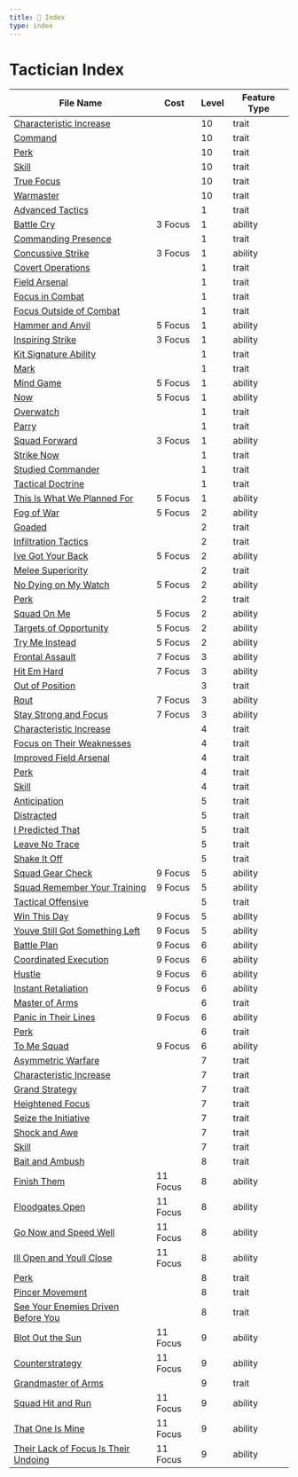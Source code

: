 ```yaml
---
title: 📑 Index
type: index
---
```


# Tactician Index

| File Name                                                                                                        | Cost     | Level | Feature Type |
| ---------------------------------------------------------------------------------------------------------------- | -------- | ----- | ------------ |
| [Characteristic Increase](../10th-Level%20Features/Characteristic%20Increase)                                    |          | 10    | trait        |
| [Command](../10th-Level%20Features/Command)                                                                      |          | 10    | trait        |
| [Perk](../10th-Level%20Features/Perk)                                                                            |          | 10    | trait        |
| [Skill](../10th-Level%20Features/Skill)                                                                          |          | 10    | trait        |
| [True Focus](../10th-Level%20Features/True%20Focus)                                                              |          | 10    | trait        |
| [Warmaster](../10th-Level%20Features/Warmaster)                                                                  |          | 10    | trait        |
| [Advanced Tactics](../1st-Level%20Features/Advanced%20Tactics)                                                   |          | 1     | trait        |
| [Battle Cry](../1st-Level%20Features/Battle%20Cry)                                                               | 3 Focus  | 1     | ability      |
| [Commanding Presence](../1st-Level%20Features/Commanding%20Presence)                                             |          | 1     | trait        |
| [Concussive Strike](../1st-Level%20Features/Concussive%20Strike)                                                 | 3 Focus  | 1     | ability      |
| [Covert Operations](../1st-Level%20Features/Covert%20Operations)                                                 |          | 1     | trait        |
| [Field Arsenal](../1st-Level%20Features/Field%20Arsenal)                                                         |          | 1     | trait        |
| [Focus in Combat](../1st-Level%20Features/Focus%20in%20Combat)                                                   |          | 1     | trait        |
| [Focus Outside of Combat](../1st-Level%20Features/Focus%20Outside%20of%20Combat)                                 |          | 1     | trait        |
| [Hammer and Anvil](../1st-Level%20Features/Hammer%20and%20Anvil)                                                 | 5 Focus  | 1     | ability      |
| [Inspiring Strike](../1st-Level%20Features/Inspiring%20Strike)                                                   | 3 Focus  | 1     | ability      |
| [Kit Signature Ability](../1st-Level%20Features/Kit%20Signature%20Ability)                                       |          | 1     | trait        |
| [Mark](../1st-Level%20Features/Mark)                                                                             |          | 1     | trait        |
| [Mind Game](../1st-Level%20Features/Mind%20Game)                                                                 | 5 Focus  | 1     | ability      |
| [Now](../1st-Level%20Features/Now)                                                                               | 5 Focus  | 1     | ability      |
| [Overwatch](../1st-Level%20Features/Overwatch)                                                                   |          | 1     | trait        |
| [Parry](../1st-Level%20Features/Parry)                                                                           |          | 1     | trait        |
| [Squad Forward](../1st-Level%20Features/Squad%20Forward)                                                         | 3 Focus  | 1     | ability      |
| [Strike Now](../1st-Level%20Features/Strike%20Now)                                                               |          | 1     | trait        |
| [Studied Commander](../1st-Level%20Features/Studied%20Commander)                                                 |          | 1     | trait        |
| [Tactical Doctrine](../1st-Level%20Features/Tactical%20Doctrine)                                                 |          | 1     | trait        |
| [This Is What We Planned For](../1st-Level%20Features/This%20Is%20What%20We%20Planned%20For)                     | 5 Focus  | 1     | ability      |
| [Fog of War](../2nd-Level%20Features/Fog%20of%20War)                                                             | 5 Focus  | 2     | ability      |
| [Goaded](../2nd-Level%20Features/Goaded)                                                                         |          | 2     | trait        |
| [Infiltration Tactics](../2nd-Level%20Features/Infiltration%20Tactics)                                           |          | 2     | trait        |
| [Ive Got Your Back](../2nd-Level%20Features/Ive%20Got%20Your%20Back)                                             | 5 Focus  | 2     | ability      |
| [Melee Superiority](../2nd-Level%20Features/Melee%20Superiority)                                                 |          | 2     | trait        |
| [No Dying on My Watch](../2nd-Level%20Features/No%20Dying%20on%20My%20Watch)                                     | 5 Focus  | 2     | ability      |
| [Perk](../2nd-Level%20Features/Perk)                                                                             |          | 2     | trait        |
| [Squad On Me](../2nd-Level%20Features/Squad%20On%20Me)                                                           | 5 Focus  | 2     | ability      |
| [Targets of Opportunity](../2nd-Level%20Features/Targets%20of%20Opportunity)                                     | 5 Focus  | 2     | ability      |
| [Try Me Instead](../2nd-Level%20Features/Try%20Me%20Instead)                                                     | 5 Focus  | 2     | ability      |
| [Frontal Assault](../3rd-Level%20Features/Frontal%20Assault)                                                     | 7 Focus  | 3     | ability      |
| [Hit Em Hard](../3rd-Level%20Features/Hit%20Em%20Hard)                                                           | 7 Focus  | 3     | ability      |
| [Out of Position](../3rd-Level%20Features/Out%20of%20Position)                                                   |          | 3     | trait        |
| [Rout](../3rd-Level%20Features/Rout)                                                                             | 7 Focus  | 3     | ability      |
| [Stay Strong and Focus](../3rd-Level%20Features/Stay%20Strong%20and%20Focus)                                     | 7 Focus  | 3     | ability      |
| [Characteristic Increase](../4th-Level%20Features/Characteristic%20Increase)                                     |          | 4     | trait        |
| [Focus on Their Weaknesses](../4th-Level%20Features/Focus%20on%20Their%20Weaknesses)                             |          | 4     | trait        |
| [Improved Field Arsenal](../4th-Level%20Features/Improved%20Field%20Arsenal)                                     |          | 4     | trait        |
| [Perk](../4th-Level%20Features/Perk)                                                                             |          | 4     | trait        |
| [Skill](../4th-Level%20Features/Skill)                                                                           |          | 4     | trait        |
| [Anticipation](../5th-Level%20Features/Anticipation)                                                             |          | 5     | trait        |
| [Distracted](../5th-Level%20Features/Distracted)                                                                 |          | 5     | trait        |
| [I Predicted That](../5th-Level%20Features/I%20Predicted%20That)                                                 |          | 5     | trait        |
| [Leave No Trace](../5th-Level%20Features/Leave%20No%20Trace)                                                     |          | 5     | trait        |
| [Shake It Off](../5th-Level%20Features/Shake%20It%20Off)                                                         |          | 5     | trait        |
| [Squad Gear Check](../5th-Level%20Features/Squad%20Gear%20Check)                                                 | 9 Focus  | 5     | ability      |
| [Squad Remember Your Training](../5th-Level%20Features/Squad%20Remember%20Your%20Training)                       | 9 Focus  | 5     | ability      |
| [Tactical Offensive](../5th-Level%20Features/Tactical%20Offensive)                                               |          | 5     | trait        |
| [Win This Day](../5th-Level%20Features/Win%20This%20Day)                                                         | 9 Focus  | 5     | ability      |
| [Youve Still Got Something Left](../5th-Level%20Features/Youve%20Still%20Got%20Something%20Left)                 | 9 Focus  | 5     | ability      |
| [Battle Plan](../6th-Level%20Features/Battle%20Plan)                                                             | 9 Focus  | 6     | ability      |
| [Coordinated Execution](../6th-Level%20Features/Coordinated%20Execution)                                         | 9 Focus  | 6     | ability      |
| [Hustle](../6th-Level%20Features/Hustle)                                                                         | 9 Focus  | 6     | ability      |
| [Instant Retaliation](../6th-Level%20Features/Instant%20Retaliation)                                             | 9 Focus  | 6     | ability      |
| [Master of Arms](../6th-Level%20Features/Master%20of%20Arms)                                                     |          | 6     | trait        |
| [Panic in Their Lines](../6th-Level%20Features/Panic%20in%20Their%20Lines)                                       | 9 Focus  | 6     | ability      |
| [Perk](../6th-Level%20Features/Perk)                                                                             |          | 6     | trait        |
| [To Me Squad](../6th-Level%20Features/To%20Me%20Squad)                                                           | 9 Focus  | 6     | ability      |
| [Asymmetric Warfare](../7th-Level%20Features/Asymmetric%20Warfare)                                               |          | 7     | trait        |
| [Characteristic Increase](../7th-Level%20Features/Characteristic%20Increase)                                     |          | 7     | trait        |
| [Grand Strategy](../7th-Level%20Features/Grand%20Strategy)                                                       |          | 7     | trait        |
| [Heightened Focus](../7th-Level%20Features/Heightened%20Focus)                                                   |          | 7     | trait        |
| [Seize the Initiative](../7th-Level%20Features/Seize%20the%20Initiative)                                         |          | 7     | trait        |
| [Shock and Awe](../7th-Level%20Features/Shock%20and%20Awe)                                                       |          | 7     | trait        |
| [Skill](../7th-Level%20Features/Skill)                                                                           |          | 7     | trait        |
| [Bait and Ambush](../8th-Level%20Features/Bait%20and%20Ambush)                                                   |          | 8     | trait        |
| [Finish Them](../8th-Level%20Features/Finish%20Them)                                                             | 11 Focus | 8     | ability      |
| [Floodgates Open](../8th-Level%20Features/Floodgates%20Open)                                                     | 11 Focus | 8     | ability      |
| [Go Now and Speed Well](../8th-Level%20Features/Go%20Now%20and%20Speed%20Well)                                   | 11 Focus | 8     | ability      |
| [Ill Open and Youll Close](../8th-Level%20Features/Ill%20Open%20and%20Youll%20Close)                             | 11 Focus | 8     | ability      |
| [Perk](../8th-Level%20Features/Perk)                                                                             |          | 8     | trait        |
| [Pincer Movement](../8th-Level%20Features/Pincer%20Movement)                                                     |          | 8     | trait        |
| [See Your Enemies Driven Before You](../8th-Level%20Features/See%20Your%20Enemies%20Driven%20Before%20You)       |          | 8     | trait        |
| [Blot Out the Sun](../9th-Level%20Features/Blot%20Out%20the%20Sun)                                               | 11 Focus | 9     | ability      |
| [Counterstrategy](../9th-Level%20Features/Counterstrategy)                                                       | 11 Focus | 9     | ability      |
| [Grandmaster of Arms](../9th-Level%20Features/Grandmaster%20of%20Arms)                                           |          | 9     | trait        |
| [Squad Hit and Run](../9th-Level%20Features/Squad%20Hit%20and%20Run)                                             | 11 Focus | 9     | ability      |
| [That One Is Mine](../9th-Level%20Features/That%20One%20Is%20Mine)                                               | 11 Focus | 9     | ability      |
| [Their Lack of Focus Is Their Undoing](../9th-Level%20Features/Their%20Lack%20of%20Focus%20Is%20Their%20Undoing) | 11 Focus | 9     | ability      |
